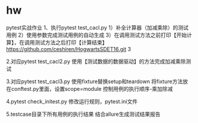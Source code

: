 # hw
pytest实战作业
1、执行pytest test_cacl.py
  1）补全计算器（加减乘除）的测试用例
  2）使用参数完成测试用例的自动生成
  3）在调用测试方法之前打印【开始计算】，在调用测试方法之后打印【计算结束】https://github.com/ceshiren/HogwartsSDET16.git 3

2.对应pytest test_cacl2.py
  使用【测试数据的数据驱动】的方法完成加减乘除测试
  
3.对应pytest test_cacl3.py
  使用fixture替换setup和teardown
  将fixture方法放在conftest.py里面，设置scope=module
  控制用例的执行顺序-乘加除减
  
4.pytest check_initest.py
  修改运行规则，pytest.ini文件
  
5.testcase目录下所有用例的执行结果
  结合allure生成测试结果报告
  
